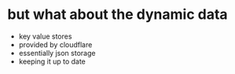 ---
---
<NovaMantis></NovaMantis>

# but what about the dynamic data

- key value stores
- provided by cloudflare
- essentially json storage
- keeping it up to date
